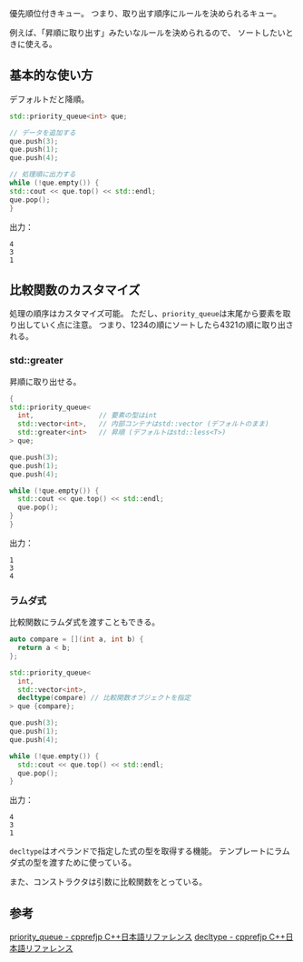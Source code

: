 優先順位付きキュー。
つまり、取り出す順序にルールを決められるキュー。

例えば、「昇順に取り出す」みたいなルールを決められるので、
ソートしたいときに使える。

## 基本的な使い方
デフォルトだと降順。
```cpp
std::priority_queue<int> que;

// データを追加する
que.push(3);
que.push(1);
que.push(4);

// 処理順に出力する
while (!que.empty()) {
std::cout << que.top() << std::endl;
que.pop();
}
```
出力：
```
4
3
1
```

## 比較関数のカスタマイズ
処理の順序はカスタマイズ可能。
ただし、`priority_queue`は末尾から要素を取り出していく点に注意。
つまり、1234の順にソートしたら4321の順に取り出される。

### std::greater
昇順に取り出せる。
```cpp
{
std::priority_queue<
  int,                // 要素の型はint
  std::vector<int>,   // 内部コンテナはstd::vector (デフォルトのまま)
  std::greater<int>   // 昇順 (デフォルトはstd::less<T>)
> que;

que.push(3);
que.push(1);
que.push(4);

while (!que.empty()) {
  std::cout << que.top() << std::endl;
  que.pop();
}
}
```
出力：
```
1
3
4
```

### ラムダ式
比較関数にラムダ式を渡すこともできる。
```cpp
auto compare = [](int a, int b) {
  return a < b;
};

std::priority_queue<
  int,
  std::vector<int>,
  decltype(compare) // 比較関数オブジェクトを指定
> que {compare};

que.push(3);
que.push(1);
que.push(4);

while (!que.empty()) {
  std::cout << que.top() << std::endl;
  que.pop();
}
```
出力：
```
4
3
1
```
`decltype`はオペランドで指定した式の型を取得する機能。
テンプレートにラムダ式の型を渡すために使っている。

また、コンストラクタは引数に比較関数をとっている。

## 参考
[priority_queue - cpprefjp C++日本語リファレンス](https://cpprefjp.github.io/reference/queue/priority_queue.html)
[decltype - cpprefjp C++日本語リファレンス](https://cpprefjp.github.io/lang/cpp11/decltype.html)

